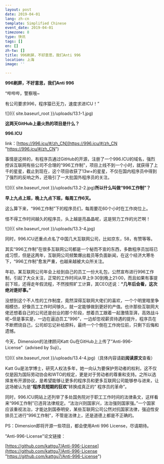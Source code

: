 ```yaml
---
layout: post
date: 2019-04-01
lang: zh-cn
template: Simplified Chinese
event_date: 2019-04-01
timezone: 8
type: 快讯
tags: []
en: []
zh-tw: []
title: 996刷屏，不好意思，我们Anti 996
location: 上海
image: ''

---
```

**996刷屏，不好意思，我们Anti 996**

“哔哔哔，警察哦\~

有公司要求996，程序猿已无力，速度求进ICU！”

![]({{ site.baseurl_root }}/uploads/13.1-1.jpg)

**这两天GitHub上最火热的项目是什么？**

**996.ICU**

link：[https://996.icu/#/zh_CN](https://996.icu/#/zh_CN "https://996.icu/#/zh_CN")

事情是这样的，有程序员通过GitHub的开源，注册了一个996.ICU的域名，强烈控诉互联网有些公司不合理的“996工作制"，项目上线不到一个小时，就获得了上千的星星，截止到现在，这个项目收获了13w+的星星，不仅在国内程序员中得到了强烈的反响之外，还吸引了一大批国外程序员的关注。

![]({{ site.baseurl_root }}/uploads/13.2-2.jpg)**所以什么叫做“996工作制”？**

**早上九点上班，晚上九点下班，每周工作6天。**

这么算下来，“996工作制”下的程序员们，每周要花60个小时在工作岗位上。

怪不得工作时间越久的程序员，头上越是亮晶晶呢，这是努力工作的光芒啊！

![]({{ site.baseurl_root }}/uploads/13.3-4.jpg)

同时，996.ICU还重点点名了中国几大互联网公司，比如京东，58，有赞等等。

其实“996工作制”在很多互联网公司都是一个秘而不宣的东西，多数程序员加班已成习惯，但是这两年，互联网公司频繁爆出裁员等负面新闻，在这个经济大寒冬下，“996工作制”愈发严重，也越来越被大众所关注。

年初，某互联网公司年会上给到自己的员工一份大礼包，公然宣布进行996工作制，引起了大众关注，正常的工作时间从早上9:30到晚上21:00，而且如果有事提前下班，还得走年假流程，不然按照旷工计算，其CEO还说：**“几年后会看，这次绝对是好事。”**

没想到这个不人性的工作制度，竟然深得互联网大佬们的喜欢，一个个明里暗里争相模仿，好像员工工作时间够久，就一定能够做到更好的产值。也许那些互联网大佬还想着自己的公司还是创业的那个阶段，想着员工跟着一起激情澎湃，高效战斗呢\~但是事实是，一边在逼迫员工“996”，一边却忽视薪资待遇的提升，程序员在不断燃烧自己，公司却忘记补给原料，最终一个个倒在工作岗位前，只剩下后悔和遗憾。

今天，Dimension的法律顾问Katt Gu在GitHub上上传了”Anti-996-License”（advised by Suji）。

![]({{ site.baseurl_root }}/uploads/13.4-4.jpg)（具体内容请戳**阅读原文**查看）

Katt Gu是法学博士，研究人权法多年，她一向认为要保护劳动者的权利，这不仅仅是因为国际劳动协会和WTO的规定，更是对于劳动者的尊重和支持。之所以选择发布开源协议，是希望能够让更多的程序员和更多互联网公司能够参与进来，让这场被认为是“**程序员短期的狂欢**”转换成真正的“ 程序员的革命”。

同时，996.ICU网站上还列举了多处国务院对于职工工作时间的法律条文，这样看来“996工作制”已违背法律规定。“法治兴则国家兴，法治强则国家强。”一个国家应该重视法治，才能达到国泰明安，某些互联网公司公然对抗国家法律，强迫性安排员工进行“996工作制”，不管是法律上，还是道德上都是不正确的。

PS：Dimension即将开源一些项目，都会使用Anti 996 License，尽请期待。

"Anti-996-License"论文链接：

[https://github.com/kattgu7/Anti-996-License](https://github.com/kattgu7/Anti-996-License "https://github.com/kattgu7/Anti-996-License")